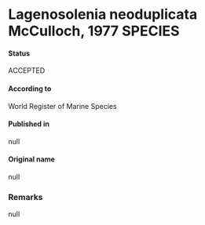 Lagenosolenia neoduplicata McCulloch, 1977 SPECIES
=======

#### Status
ACCEPTED

#### According to
World Register of Marine Species

#### Published in
null

#### Original name
null

### Remarks
null